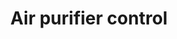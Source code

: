 ---
tag: m1011
codes:
- M1011
title: Air purifier control
long: Air purifier status query and control.
parameters:
- tag: F
  optional: true
  description: control code
  values:
  - tag: 0
    description: Turn off the purifier.
  - tag: 1
    description: Purifier 1 gear working.You can also use S1 to force power up and
      run in this gear.
  - tag: 2
    description: Purifier 2 gear working.You can also use S1 to force power up and
      run in this gear.
  - tag: 3
    description: Purifier 2 gear working.You can also use S1 to force power up and
      run in this gear.
- tag: P
  optional: true
  description: debug, Specified power operation, P[0 - 100]
  values: 
examples:
- pre: Get purifier status.
  code: M1011
- pre: Start working in gear 3.
  code: M1011 F3
- pre: Turn on gear 3, power it back on and keep it there.
  code: M1011 F3 S1
---
